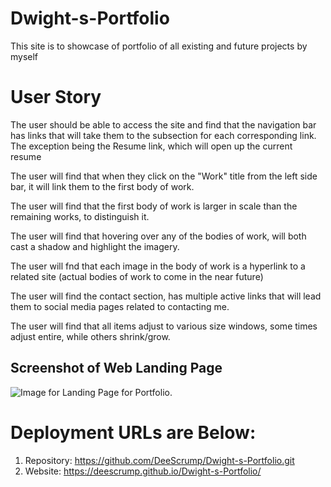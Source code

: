 # Dwight-s-Portfolio
This site is to showcase of portfolio of all existing and future projects by myself

# User Story
The user should be able to access the site and find that the navigation bar has links that will take them to the subsection for each corresponding link.  The exception being the Resume link, which will open up the current resume

The user will find that when they click on the "Work" title from the left side bar, it will link them to the first body of work.

The user will find that the first body of work is larger in scale than the remaining works, to distinguish it.

The user will find that hovering over any of the bodies of work, will both cast a shadow and highlight the imagery.

The user will fnd that each image in the body of work is a hyperlink to a related site (actual bodies of work to come in the near future)

The user will find the contact section, has multiple active links that will lead them to social media pages related to contacting me.

The user will find that all items adjust to various size windows, some times adjust entire, while others shrink/grow.

## Screenshot of Web Landing Page
![Image for Landing Page for Portfolio.](./assets/images/screenshot.png)

# Deployment URLs are Below:
1. Repository: https://github.com/DeeScrump/Dwight-s-Portfolio.git
2. Website: https://deescrump.github.io/Dwight-s-Portfolio/
